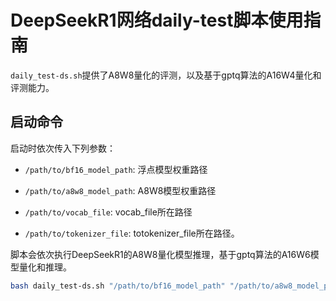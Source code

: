 # DeepSeekR1网络daily-test脚本使用指南

`daily_test-ds.sh`提供了A8W8量化的评测，以及基于gptq算法的A16W4量化和评测能力。

## 启动命令

启动时依次传入下列参数：

- `/path/to/bf16_model_path`: 浮点模型权重路径

- `/path/to/a8w8_model_path`: A8W8模型权重路径

- `/path/to/vocab_file`: vocab_file所在路径

- `/path/to/tokenizer_file`: totokenizer_file所在路径。

脚本会依次执行DeepSeekR1的A8W8量化模型推理，基于gptq算法的A16W6模型量化和推理。

```bash
bash daily_test-ds.sh "/path/to/bf16_model_path" "/path/to/a8w8_model_path" "/path/to/vocab_file" "/path/to/tokenizer_file"
```